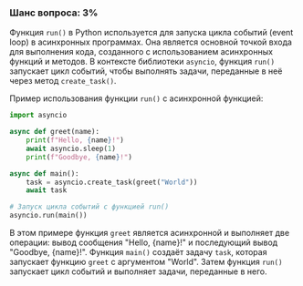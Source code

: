 ### Шанс вопроса: 3%

Функция `run()` в Python используется для запуска цикла событий (event loop) в асинхронных программах. Она является основной точкой входа для выполнения кода, созданного с использованием асинхронных функций и методов. В контексте библиотеки `asyncio`, функция `run()` запускает цикл событий, чтобы выполнять задачи, переданные в неё через метод `create_task()`.

Пример использования функции `run()` с асинхронной функцией:

```python
import asyncio

async def greet(name):
    print(f"Hello, {name}!")
    await asyncio.sleep(1)
    print(f"Goodbye, {name}!")

async def main():
    task = asyncio.create_task(greet("World"))
    await task

# Запуск цикла событий с функцией run()
asyncio.run(main())
```

В этом примере функция `greet` является асинхронной и выполняет две операции: вывод сообщения "Hello, {name}!" и последующий вывод "Goodbye, {name}!". Функция `main()` создаёт задачу `task`, которая запускает функцию `greet` с аргументом "World". Затем функция `run()` запускает цикл событий и выполняет задачи, переданные в него.